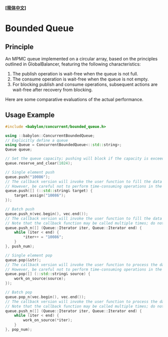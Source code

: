 **[[简体中文]](bounded_queue.zh-cn.md)**

# Bounded Queue

## Principle

An MPMC queue implemented on a circular array, based on the principles outlined in GlobalBalancer, featuring the following characteristics:

1. The publish operation is wait-free when the queue is not full.
2. The consume operation is wait-free when the queue is not empty.
3. For blocking publish and consume operations, subsequent actions are wait-free after recovery from blocking.

Here are some comparative evaluations of the actual performance.

## Usage Example

```c++
#include <babylon/concurrent/bounded_queue.h>

using ::babylon::ConcurrentBoundedQueue;
// Explicitly define a queue
using Queue = ConcurrentBoundedQueue<::std::string>;
Queue queue;

// Set the queue capacity; pushing will block if the capacity is exceeded
queue.reserve_and_clear(1024);

// Single element push
queue.push("10086");
// The callback version will invoke the user function to fill the data after obtaining publish rights
// However, be careful not to perform time-consuming operations in the callback, as the underlying slot will not be released until the callback function returns
queue.push([] (::std::string& target) {
    target.assign("10086");
});

// Batch push
queue.push_n(vec.begin(), vec.end());
// The callback version will invoke the user function to fill the data after obtaining publish rights
// Note that the callback function may be called multiple times; do not assume the operable data range within a single callback
queue.push_n([] (Queue::Iterator iter, Queue::Iterator end) {
    while (iter < end) {
        *iter++ = "10086";
    }
}, push_num);

// Single element pop
queue.pop(&str);
// The callback version will invoke the user function to process the data after obtaining consume rights
// However, be careful not to perform time-consuming operations in the callback, as the underlying slot will not be released until the callback function returns
queue.pop([] (::std::string& source) {
    work_on_source(source);
});

// Batch pop
queue.pop_n(vec.begin(), vec.end());
// The callback version will invoke the user function to process the data after obtaining publish rights
// Note that the callback function may be called multiple times; do not assume the operable data range within a single callback
queue.push_n([] (Queue::Iterator iter, Queue::Iterator end) {
    while (iter < end) {
        work_on_source(*iter);
    }
}, pop_num);
```

